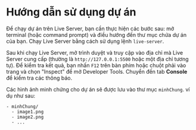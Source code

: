 # Hướng dẫn sử dụng dự án

Để chạy dự án trên Live Server, bạn cần thực hiện các bước sau: mở terminal (hoặc command prompt) và điều hướng đến thư mục chứa dự án của bạn. Chạy Live Server bằng cách sử dụng lệnh `live-server`.

Sau khi chạy Live Server, mở trình duyệt và truy cập vào địa chỉ mà Live Server cung cấp (thường là `http://127.0.0.1:5500` hoặc một địa chỉ tương tự). Để kiểm tra kết quả, bạn nhấn `F12` trên bàn phím hoặc chuột phải vào trang và chọn "Inspect" để mở Developer Tools. Chuyển đến tab **Console** để kiểm tra các thông báo.

Các hình ảnh minh chứng cho dự án sẽ được lưu vào thư mục `minhChung`. ví dụ như sau:

```plaintext
- minhChung/
  - image1.png
  - image2.png
  - ...
